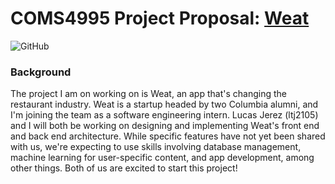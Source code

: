 # COMS4995 Project Proposal: [Weat](https://github.com/LucasTJerez/Weat) 
![GitHub](https://img.shields.io/github/license/LucasTJerez/Weat?style=flat-square)
### Background
The project I am on working on is Weat, an app that's changing the restaurant industry. Weat is a startup headed by two Columbia alumni, and I'm joining the team 
as a software engineering intern. Lucas Jerez (ltj2105) and I will both be working on designing and implementing Weat's front end and back end architecture. While
specific features have not yet been shared with us, we're expecting to use skills involving database management, machine learning for user-specific content, and
app development, among other things. Both of us are excited to start this project!
